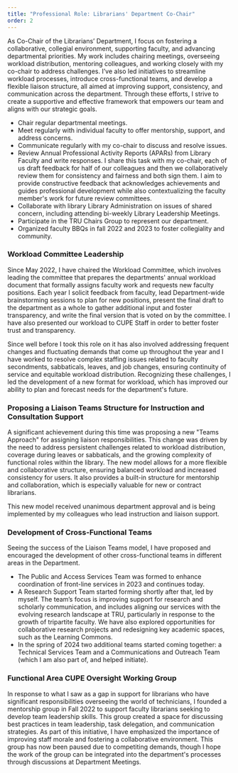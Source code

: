 ```yaml
---
title: "Professional Role: Librarians' Department Co-Chair"
order: 2
---
```


As Co-Chair of the Librarians’ Department, I focus on fostering a collaborative, collegial environment, supporting faculty, and advancing departmental priorities. My work includes chairing meetings, overseeing workload distribution, mentoring colleagues, and working closely with my co-chair to address challenges. I’ve also led initiatives to streamline workload processes, introduce cross-functional teams, and develop a flexible liaison structure, all aimed at improving support, consistency, and communication across the department. Through these efforts, I strive to create a supportive and effective framework that empowers our team and aligns with our strategic goals.

- Chair regular departmental meetings.
- Meet regularly with individual faculty to offer mentorship, support, and address concerns.
- Communicate regularly with my co-chair to discuss and resolve issues. 
- Review Annual Professional Activity Reports (APARs) from Library Faculty and write responses. I share this task with my co-chair, each of us draft feedback for half of our colleagues and then we collaboratively review them for consistency and fairness and both sign them. I aim to provide constructive feedback that acknowledges achievements and guides professional development while also contextualizing the faculty member's work for future review committees.
- Collaborate with library Library Administration on issues of shared concern, including attending bi-weekly Library Leadership Meetings. 
- Participate in the TRU Chairs Group to represent our department.
- Organized faculty BBQs in fall 2022 and 2023 to foster collegiality and community.

### Workload Committee Leadership

Since May 2022, I have chaired the Workload Committee, which involves leading the committee that prepares the departments' annual workload document that formally assigns faculty work and requests new faculty positions. Each year I solicit feedback from faculty, lead Department-wide brainstorming sessions to plan for new positions, present the final draft to the department as a whole to gather additional input and foster transparency, and write the final version that is voted on by the committee. I have also presented our workload to CUPE Staff in order to better foster trust and transparency. 

Since well before I took this role on it has also involved addressing frequent changes and fluctuating demands that come up throughout the year and I have worked to resolve complex staffing issues related to faculty secondments, sabbaticals, leaves, and job changes, ensuring continuity of service and equitable workload distribution. Recognizing these challenges, I led the development of a new format for workload, which has improved our ability to plan and forecast needs for the department's future. 

### Proposing a Liaison Teams Structure for Instruction and Consultation Support

A significant achievement during this time was proposing a new "Teams Approach" for assigning liaison responsibilities. This change was driven by the need to address persistent challenges related to workload distribution, coverage during leaves or sabbaticals, and the growing complexity of functional roles within the library. The new model allows for a more flexible and collaborative structure, ensuring balanced workload and increased consistency for users. It also provides a built-in structure for mentorship and collaboration, which is especially valuable for new or contract librarians. 

This new model received unanimous department approval and is being implemented by my colleagues who lead instruction and liaison support. 

### Development of Cross-Functional Teams

Seeing the success of the Liaison Teams model, I have proposed and encouraged the development of other cross-functional teams in different areas in the Department. 

- The Public and Access Services Team was formed to enhance coordination of front-line services in 2023 and continues today. 
- A Research Support Team started forming shortly after that, led by myself. The team’s focus is improving support for research and scholarly communication, and includes aligning our services with the evolving research landscape at TRU, particularly in response to the growth of tripartite faculty. We have also explored opportunities for collaborative research projects and redesigning key academic spaces, such as the Learning Commons.  
- In the spring of 2024 two additional teams started coming together: a Technical Services Team and a Communications and Outreach Team (which I am also part of, and helped initiate). 

### Functional Area CUPE Oversight Working Group

In response to what I saw as a gap in support for librarians who have significant responsibilities overseeing the world of technicians, I founded a mentorship group in Fall 2022 to support faculty librarians seeking to develop team leadership skills. This group created a space for discussing best practices in team leadership, task delegation, and communication strategies. As part of this initiative, I have emphasized the importance of improving staff morale and fostering a collaborative environment. This group has now been paused due to competiting demands, though I hope the work of the group can be integrated into the department's processes through discussions at Department Meetings. 

